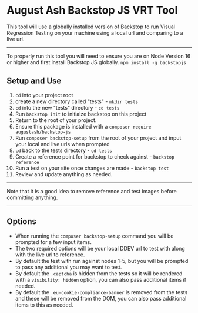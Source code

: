 # August Ash Backstop JS VRT Tool

This tool will use a globally installed version of Backstop to run Visual Regression Testing on your machine using a local url and comparing to a live url.

----
To properly run this tool you will need to ensure you are on Node Version 16 or higher and first install Backstop JS globally.
`npm install -g backstopjs`

## Setup and Use
1. `cd` into your project root
2. create a new directory called "tests" - `mkdir tests`
3. `cd` into the new "tests" directory - `cd tests`
4. Run `backstop init` to initialze backstop on this project
5. Return to the root of your project.
6. Ensure this package is installed with a `composer require augustash/backstop-js`
7. Run `composer backstop-setup` from the root of your project and input your local and live urls when prompted
8. `cd` back to the tests directory - `cd tests`
9. Create a reference point for backstop to check against - `backstop reference`
10. Run a test on your site once changes are made - `backstop test`
11. Review and update anything as needed.

----
Note that it is a good idea to remove reference and test images before committing anything.

----
## Options
- When running the `composer backstop-setup` command you will be prompted for a few input items. <br/>
- The two required options will be your local DDEV url to test with along with the live url to reference.<br/>
- By default the test with run against nodes 1-5, but you will be prompted to pass any additional you may want to test.<br/>
- By default the `.captcha` is hidden from the tests so it will be rendered with a `visibility: hidden` option, you can also pass additional items if needed.<br/>
- By default the `.eu-cookie-compliance-banner` is removed from the tests and these will be removed from the DOM, you can also pass additional items to this as needed.